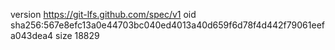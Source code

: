 version https://git-lfs.github.com/spec/v1
oid sha256:567e8efc13a0e44703bc040ed4013a40d659f6d78f4d442f79061eefa043dea4
size 18829

